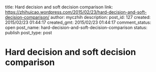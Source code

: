 title: Hard decision and soft decision comparison
link: https://zhihuicao.wordpress.com/2015/02/23/hard-decision-and-soft-decision-comparison/
author: myczhih
description: 
post_id: 127
created: 2015/02/23 01:44:17
created_gmt: 2015/02/23 01:44:17
comment_status: open
post_name: hard-decision-and-soft-decision-comparison
status: publish
post_type: post

# Hard decision and soft decision comparison


